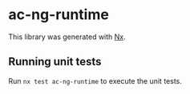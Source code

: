 # ac-ng-runtime

This library was generated with [Nx](https://nx.dev).

## Running unit tests

Run `nx test ac-ng-runtime` to execute the unit tests.
